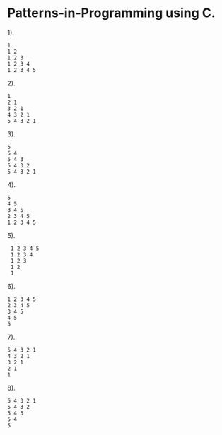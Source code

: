 # Patterns-in-Programming using C.
 1).  

    1
    1 2
    1 2 3
    1 2 3 4
    1 2 3 4 5


2).

    1
    2 1
    3 2 1
    4 3 2 1
    5 4 3 2 1


3).

    5
    5 4
    5 4 3
    5 4 3 2
    5 4 3 2 1
    
    
 4).
    
    5
    4 5
    3 4 5
    2 3 4 5
    1 2 3 4 5
    
  
 5).
 
     1 2 3 4 5
     1 2 3 4
     1 2 3
     1 2
     1
     
     
 6).
 
    1 2 3 4 5
    2 3 4 5
    3 4 5
    4 5
    5


 7).
 
    5 4 3 2 1
    4 3 2 1
    3 2 1
    2 1
    1
    
 8).
 
    5 4 3 2 1
    5 4 3 2
    5 4 3
    5 4
    5
